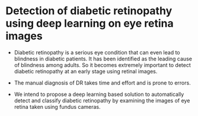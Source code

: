 # Detection of diabetic retinopathy using deep learning on eye retina images

- Diabetic retinopathy is a serious eye condition that can even lead to blindness in diabetic patients. It has been identified as the leading cause of blindness among adults. So it becomes extremely important to detect diabetic retinopathy at an early stage using retinal images.

- The manual diagnosis of DR takes time and effort and is prone to errors.

- We intend to propose a deep learning based solution to automatically detect and classify diabetic retinopathy by examining the images of eye retina taken using fundus cameras.
